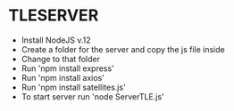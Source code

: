 # TLESERVER

- Install NodeJS v.12
- Create a folder for the server and copy the js file inside
- Change to that folder
- Run 'npm install express'
- Run 'npm install axios'
- Run 'npm install satellites.js'
- To start server run 'node ServerTLE.js'
